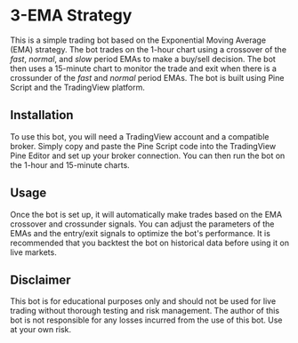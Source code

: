 

# 3-EMA Strategy

This is a simple trading bot based on the Exponential Moving Average (EMA) strategy. The bot trades on the 1-hour chart using a crossover of the *fast*, *normal*, and *slow* period EMAs to make a buy/sell decision. The bot then uses a 15-minute chart to monitor the trade and exit when there is a crossunder of the *fast* and *normal* period EMAs. The bot is built using Pine Script and the TradingView platform.

## Installation

To use this bot, you will need a TradingView account and a compatible broker. Simply copy and paste the Pine Script code into the TradingView Pine Editor and set up your broker connection. You can then run the bot on the 1-hour and 15-minute charts.

## Usage

Once the bot is set up, it will automatically make trades based on the EMA crossover and crossunder signals. You can adjust the parameters of the EMAs and the entry/exit signals to optimize the bot's performance. It is recommended that you backtest the bot on historical data before using it on live markets.

## Disclaimer

This bot is for educational purposes only and should not be used for live trading without thorough testing and risk management. The author of this bot is not responsible for any losses incurred from the use of this bot. Use at your own risk.
